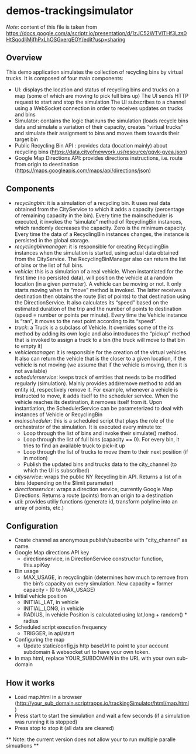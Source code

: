 # demos-trackingsimulator

*Note*: content of this file is taken from https://docs.google.com/a/scriptr.io/presentation/d/1zJC52WTVITHf3Lzs0HtSqodIjMjfhPxLhOSGxerqEOY/edit?usp=sharing 

## Overview
This demo application simulates the collection of recycling bins by virtual trucks. It is composed of four main components:

- UI: displays the location and status of recycling bins and trucks on a map (some of which are moving to pick full bins up)
The UI sends HTTP request to start and stop the simulation
The UI subscribes to a channel using a WebSocket connection in order to receives updates on trucks and bins
- Simulator: contains the logic that runs the simulation (loads recycle bins data and simulate a variation of their capacity, creates “virtual trucks” and simulate their assignment to bins and moves them towards their target bin
- Public Recycling Bin API : provides data (location mainly) about recycling bins (https://data.cityofnewyork.us/resource/ggvk-gyea.json)
- Google Map Directions API: provides directions instructions, i.e. route from origin to deestination (https://maps.googleapis.com/maps/api/directions/json)


## Components
- *recyclingbin*: it is a simulation of a recycling bin. It uses real data obtained from the CityService to which it adds a capacity (percentage of remaining capacity in the bin). Every time the mainscheduler is executed, it invokes the “simulate” method of RecyclingBin instances, which randomly decreases the capacity. Zero is the minimum capacity. Every time the data of a RecyclingBin instances changes, the instance is persisted in the global storage.
- *recyclingbinmanager*: it is responsible for creating RecyclingBin instances when the simulation is started, using actual data obtained from the CityService. The RecyclingBinManager also can return the list of bins or the list of full bins.
- *vehicle*: this is a simulation of a real vehicle. When instantiated for the first time (no persisted data), will position the vehicle at a random location (in a given permeter). A vehicle can be moving or not. It only starts moving when its “move” method is invoked. The latter receives a destination then obtains the route (list of points) to that destination using the DirectionService. It also calculates its “speed” based on the estimated duration of the trip and the number of points to destination (speed = number or points per minute). Every time the Vehicle instance is “ran”, it moves to the next point according to its “speed”.
- *truck*: a Truck is a subclass of Vehicle. It overrides some of the its method by adding its own logic and also introduces the “pickup” method that is invoked to assign a truck to a bin (the truck will move to that bin to empty it)
- *vehiclemanager*: it is responsible for the creation of the virtual vehicles. It also can return the vehicle that is the closer to a given location, if the vehicle is not moving (we assume that if the vehicle is moving, then it is not available)
- *schedulerservice*: keeps track of entities that needs to be modified regularly (simulation). Mainly provides add/remove method to add an entity id, respectively remove it. For example, whenever a vehicle is instructed to move, it adds itself to the scheduler service. When the vehicle reaches its destination, it removes itself from it. Upon instantiation, the SchedulerService can be parameterized to deal with instances of Vehicle or RecyclingBin
- *mainscheduler*: this is a scheduled script that plays the role of the orchestrator of the simulation. It is executed every minute to:
  - Loop through the list of bins and invoke their simulate() method. 
  - Loop through the list of full bins (capacity == 0). For every bin, it tries to find an available truck to pick-it up
  - Loop through the list of trucks to move them to their next position (if in motion)
  - Publish the updated bins and trucks data to the city_channel (to which the UI is subscribed)
- *cityservice*: wraps the public NY Recycling bin API. Returns a list of n bins (depending on the $limit parameter)
- *directionservice*: wraps a direction service, currently Google Map Directions. Returns a route (points) from an origin to a destination
- *util*: provides utiliy functions (generate id, transform polyline into an array of points, etc.)

## Configuration
- Create channel as anonymous publish/subscribe with "city_channel" as name.
- Google Map directions API key
  - directionservice, in DirectionService constructor function, this.apiKey
- Bin usage
  - MAX_USAGE, in recyclingbin (determines how much to remove from the bin’s capacity on every simulation. New capacity = former capacity - (0 to MAX_USAGE)
- Initial vehicle position
  - INITIAL_LAT, in vehicle
  - INITIAL_LONG, in vehicle
  - RADIUS, in vehicle
Position is calculated using lat,long + random() * radius
- Scheduled script execution frequency
  - TRIGGER, in api/start
- Configuring the map
  - Update static/config.js  http baseUrl to point to your account subdomain & websocket url to have your own token.
- In map.html, replace YOUR_SUBDOMAIN in the URL with your own sub-domain

## How it works
- Load map.html in a browser (http://your_sub_domain.scriptrapps.io/trackingSimulator/html/map.html)
- Press start to start the simulation and wait a few seconds (if a simulation was running it is stopped)
- Press stop to stop it (all data are cleared) 

** Note: the current version does not allow your to run multiple paralle simuations **
